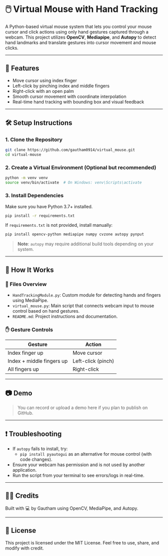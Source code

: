 # 🖱️ Virtual Mouse with Hand Tracking

A Python-based virtual mouse system that lets you control your mouse cursor and click actions using only hand gestures captured through a webcam. This project utilizes **OpenCV**, **Mediapipe**, and **Autopy** to detect hand landmarks and translate gestures into cursor movement and mouse clicks.

---

## 🚀 Features

- Move cursor using index finger  
- Left-click by pinching index and middle fingers  
- Right-click with an open palm  
- Smooth cursor movement with coordinate interpolation  
- Real-time hand tracking with bounding box and visual feedback  

---

## 🛠️ Setup Instructions

### 1. Clone the Repository

```bash
git clone https://github.com/gautham0914/virtual_mouse.git
cd virtual-mouse
```

### 2. Create a Virtual Environment (Optional but recommended)

```bash
python -m venv venv
source venv/bin/activate  # On Windows: venv\Scripts\activate
```

### 3. Install Dependencies

Make sure you have Python 3.7+ installed.

```bash
pip install -r requirements.txt
```

If `requirements.txt` is not provided, install manually:

```bash
pip install opencv-python mediapipe numpy cvzone autopy pynput
```

> **Note**: `autopy` may require additional build tools depending on your system.

---

## 🧠 How It Works

### 📁 Files Overview

- `HandTrackingModule.py`: Custom module for detecting hands and fingers using MediaPipe.  
- `virtual_mouse.py`: Main script that connects webcam input to mouse control based on hand gestures.  
- `README.md`: Project instructions and documentation.

### ✋ Gesture Controls

| Gesture                        | Action             |
|-------------------------------|--------------------|
| Index finger up               | Move cursor        |
| Index + middle fingers up     | Left-click (pinch) |
| All fingers up                | Right-click        |

---

## 📷 Demo

> You can record or upload a demo here if you plan to publish on GitHub.

---

## ❗ Troubleshooting

- If `autopy` fails to install, try:
  - `pip install pyautogui` as an alternative for mouse control (with code changes).
- Ensure your webcam has permission and is not used by another application.
- Run the script from your terminal to see errors/logs in real-time.

---

## 🧑‍💻 Credits

Built with 💻 by Gautham using OpenCV, MediaPipe, and Autopy.

---

## 📜 License

This project is licensed under the MIT License. Feel free to use, share, and modify with credit.
